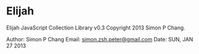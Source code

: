 Elijah
======

Elijah JavaScript Collection Library v0.3
Copyright 2013 Simon P Chang.

Author: Simon P Chang
Email: simon.zsh.peter@gmail.com
Date: SUN, JAN 27 2013
